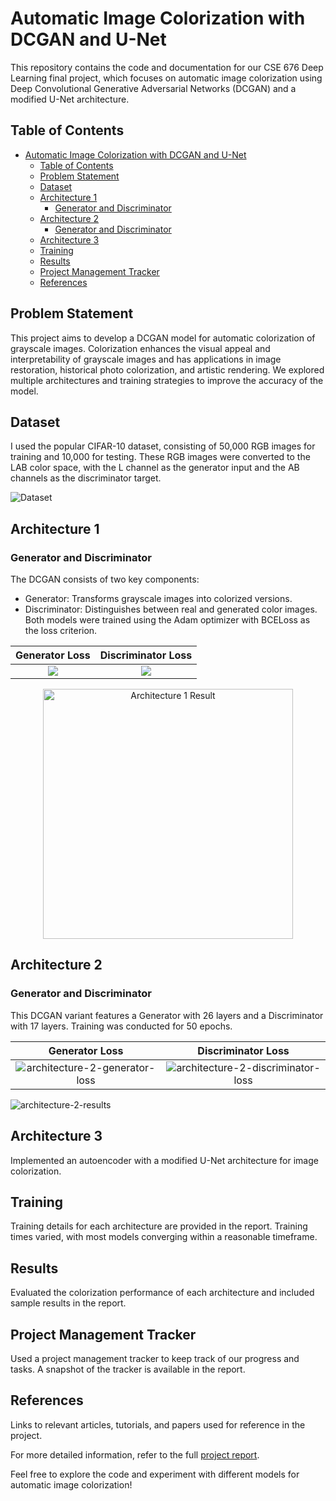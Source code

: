 # Automatic Image Colorization with DCGAN and U-Net

This repository contains the code and documentation for our CSE 676 Deep Learning final project, which focuses on automatic image colorization using Deep Convolutional Generative Adversarial Networks (DCGAN) and a modified U-Net architecture.

## Table of Contents
- [Automatic Image Colorization with DCGAN and U-Net](#automatic-image-colorization-with-dcgan-and-u-net)
  - [Table of Contents](#table-of-contents)
  - [Problem Statement](#problem-statement)
  - [Dataset](#dataset)
  - [Architecture 1](#architecture-1)
    - [Generator and Discriminator](#generator-and-discriminator)
  - [Architecture 2](#architecture-2)
    - [Generator and Discriminator](#generator-and-discriminator-1)
  - [Architecture 3](#architecture-3)
  - [Training](#training)
  - [Results](#results)
  - [Project Management Tracker](#project-management-tracker)
  - [References](#references)

## Problem Statement

This project aims to develop a DCGAN model for automatic colorization of grayscale images. Colorization enhances the visual appeal and interpretability of grayscale images and has applications in image restoration, historical photo colorization, and artistic rendering. We explored multiple architectures and training strategies to improve the accuracy of the model.

## Dataset

I used the popular CIFAR-10 dataset, consisting of 50,000 RGB images for training and 10,000 for testing. These RGB images were converted to the LAB color space, with the L channel as the generator input and the AB channels as the discriminator target.

<!-- <img src="/assets/img/dcgan-dataset.jpg" alt="Dataset" width="350"/> -->
![Dataset](../assets/img/dcgan-dataset.jpg)

## Architecture 1

### Generator and Discriminator
The DCGAN consists of two key components:
- Generator: Transforms grayscale images into colorized versions.
- Discriminator: Distinguishes between real and generated color images.
Both models were trained using the Adam optimizer with BCELoss as the loss criterion.


Generator Loss            |  Discriminator Loss
:-------------------------:|:-------------------------:
![](../assets/img/dcgan-architecture-1-generator-loss.jpg)  |  ![](../assets/img/dcgan-architecture-1-discriminator-loss.jpg)

<p align="center">
<img src="/assets/img/dcgan-architecture-1-results.jpg" alt="Architecture 1 Result" width="400"/>
</p>


## Architecture 2

### Generator and Discriminator
This DCGAN variant features a Generator with 26 layers and a Discriminator with 17 layers. Training was conducted for 50 epochs.


Generator Loss            |  Discriminator Loss
:-------------------------:|:-------------------------:
![architecture-2-generator-loss](../assets/img/dcgan-architecture-2-generator-loss.jpg)  |  ![architecture-2-discriminator-loss](../assets/img/dcgan-architecture-2-discriminator-loss.jpg)

<!-- <p align="center">
<img src="/assets/img/dcgan-architecture-2-results.jpg" alt="Architecture 1 Result" width="400"/>
</p> -->
![architecture-2-results](../assets/img/dcgan-architecture-2-results.jpg) 


## Architecture 3

Implemented an autoencoder with a modified U-Net architecture for image colorization.

## Training

Training details for each architecture are provided in the report. Training times varied, with most models converging within a reasonable timeframe.

## Results

Evaluated the colorization performance of each architecture and included sample results in the report.

## Project Management Tracker

Used a project management tracker to keep track of our progress and tasks. A snapshot of the tracker is available in the report.


## References

Links to relevant articles, tutorials, and papers used for reference in the project.

For more detailed information, refer to the full [project report](https://github.com/SankalpMehani/Image-Colorization-DCGAN/blob/main/README.md).

Feel free to explore the code and experiment with different models for automatic image colorization!
